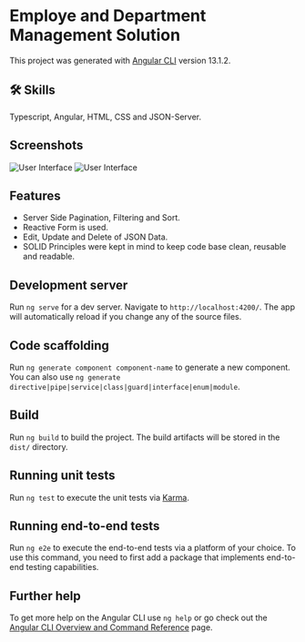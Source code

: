 # Employe and Department Management Solution

This project was generated with [Angular CLI](https://github.com/angular/angular-cli) version 13.1.2.

## 🛠 Skills
Typescript, Angular, HTML, CSS and JSON-Server.


## Screenshots

![User Interface](https://www.linkpicture.com/q/Screenshot2_1.png)
![User Interface](https://www.linkpicture.com/q/Screenshot2_2.png)



## Features

- Server Side Pagination, Filtering and Sort.
- Reactive Form is used.
- Edit, Update and Delete of JSON Data. 
- SOLID Principles were kept in mind to keep code base clean, reusable and readable.



## Development server

Run `ng serve` for a dev server. Navigate to `http://localhost:4200/`. The app will automatically reload if you change any of the source files.

## Code scaffolding

Run `ng generate component component-name` to generate a new component. You can also use `ng generate directive|pipe|service|class|guard|interface|enum|module`.

## Build

Run `ng build` to build the project. The build artifacts will be stored in the `dist/` directory.

## Running unit tests

Run `ng test` to execute the unit tests via [Karma](https://karma-runner.github.io).

## Running end-to-end tests

Run `ng e2e` to execute the end-to-end tests via a platform of your choice. To use this command, you need to first add a package that implements end-to-end testing capabilities.

## Further help

To get more help on the Angular CLI use `ng help` or go check out the [Angular CLI Overview and Command Reference](https://angular.io/cli) page.
